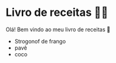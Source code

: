 # Livro de receitas :man_cook:

Olá! Bem vindo ao meu livro de receitas :wave:

- Strogonof de frango
- pavê
- coco
